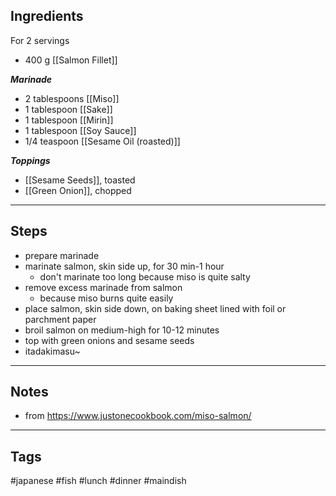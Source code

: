 ## Ingredients
For 2 servings

- 400 g [[Salmon Fillet]]

***Marinade***
- 2 tablespoons [[Miso]]
- 1 tablespoon [[Sake]]
- 1 tablespoon [[Mirin]]
- 1 tablespoon [[Soy Sauce]]
- 1/4 teaspoon [[Sesame Oil (roasted)]]

***Toppings***
- [[Sesame Seeds]], toasted
- [[Green Onion]], chopped

---
## Steps
- prepare marinade
- marinate salmon, skin side up, for 30 min-1 hour
	- don't marinate too long because miso is quite salty
- remove excess marinade from salmon
	- because miso burns quite easily
- place salmon, skin side down, on baking sheet lined with foil or parchment paper
- broil salmon on medium-high for 10-12 minutes
- top with green onions and sesame seeds
- itadakimasu~

---
## Notes
- from https://www.justonecookbook.com/miso-salmon/

---
## Tags
#japanese 
#fish
#lunch #dinner #maindish